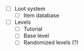 - [ ] Loot system
	- [ ] Item database
- [ ] Levels
	- [ ] Tutorial
	- [ ] Base level
	- [ ] Randomized levels (?)